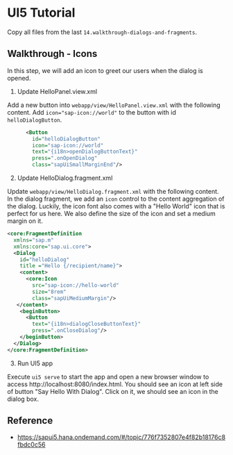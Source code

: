 # UI5 Tutorial

Copy all files from the last `14.walkthrough-dialogs-and-fragments`.

## Walkthrough - Icons

In this step, we will add an icon to greet our users when the dialog is opened.

1. Update HelloPanel.view.xml

Add a new button into `webapp/view/HelloPanel.view.xml` with the following content. Add `icon="sap-icon://world"` to the button with id `helloDialogButton`.

```xml
      <Button
        id="helloDialogButton"
        icon="sap-icon://world"
        text="{i18n>openDialogButtonText}"
        press=".onOpenDialog"
        class="sapUiSmallMarginEnd"/>
```

2. Update HelloDialog.fragment.xml

Update `webapp/view/HelloDialog.fragment.xml` with the following content. In the dialog fragment, we add an `icon` control to the content aggregation of the dialog. Luckily, the icon font also comes with a "Hello World" icon that is perfect for us here. We also define the size of the icon and set a medium margin on it.

```xml
<core:FragmentDefinition
  xmlns="sap.m"
  xmlns:core="sap.ui.core">
  <Dialog
    id="helloDialog"
    title ="Hello {/recipient/name}">
    <content>
      <core:Icon
        src="sap-icon://hello-world"
        size="8rem"
        class="sapUiMediumMargin"/>
   </content>
    <beginButton>
      <Button
        text="{i18n>dialogCloseButtonText}"
        press=".onCloseDialog"/>
    </beginButton>
  </Dialog>
</core:FragmentDefinition>
```

3. Run UI5 app

Execute `ui5 serve` to start the app and open a new browser window to access http://localhost:8080/index.html. You should see an icon at left side of button "Say Hello With Dialog". Click on it, we should see an icon in the dialog box.

## Reference

- https://sapui5.hana.ondemand.com/#/topic/776f7352807e4f82b18176c8fbdc0c56
